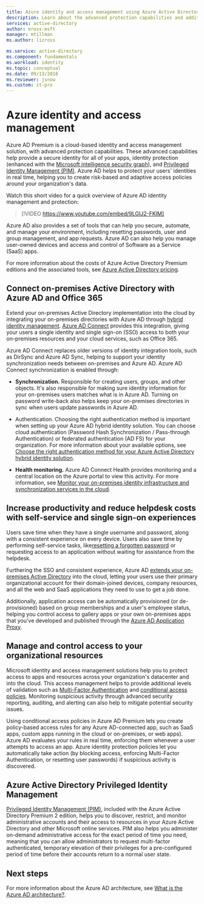 ```yaml
---
title: Azure identity and access management using Azure Active Directory | Microsoft Docs
description: Learn about the advanced protection capabilities and additional tools that are available with Azure Active Directory Premium editions.
services: active-directory
author: eross-msft
manager: mtillman
ms.author: lizross

ms.service: active-directory
ms.component: fundamentals
ms.workload: identity
ms.topic: conceptual
ms.date: 09/13/2018
ms.reviewer: jsnow
ms.custom: it-pro
---
```


# Azure identity and access management
Azure AD Premium is a cloud-based identity and access management solution, with advanced protection capabilities. These advanced capabilities help provide a secure identity for all of your apps, identity protection (enhanced with the [Microsoft intelligence security graph](https://www.microsoft.com/security/intelligence)), and [Privileged Identity Management (PIM)](../privileged-identity-management/pim-configure.md). Azure AD helps to protect your users' identities in real time, helping you to create risk-based and adaptive access policies around your organization's data.

Watch this short video for a quick overview of Azure AD identity management and protection:
>[!VIDEO https://www.youtube.com/embed/9LGIJ2-FKIM]

Azure AD also provides a set of tools that can help you secure, automate, and manage your environment, including resetting passwords, user and group management, and app requests. Azure AD can also help you manage user-owned devices and access and control of Software as a Service (SaaS) apps.

For more information about the costs of Azure Active Directory Premium editions and the associated tools, see [Azure Active Directory pricing](https://azure.microsoft.com/en-us/pricing/details/active-directory/).

## Connect on-premises Active Directory with Azure AD and Office 365
Extend your on-premises Active Directory implementation into the cloud by integrating your on-premises directories with Azure AD through [hybrid identity management](https://aka.ms/aadframework). [Azure AD Connect](../connect/active-directory-aadconnect.md) provides this integration, giving your users a single identity and single sign-on (SSO) access to both your on-premises resources and your cloud services, such as Office 365.

Azure AD Connect replaces older versions of identity integration tools, such as DirSync and Azure AD Sync, helping to support your identity synchronization needs between on-premises and Azure AD. Azure AD Connect synchronization is enabled through:

- **Synchronization.** Responsible for creating users, groups, and other objects. It's also responsible for making sure identity information for your on-premises users matches what is in Azure AD. Turning on password write-back also helps keep your on-premises directories in sync when users update passwords in Azure AD.

- Authentication. Choosing the right authentication method is important when setting up your Azure AD hybrid identity solution. You can choose cloud authentication (Password Hash Synchronization / Pass-through Authentication) or federated authentication (AD FS) for your organization. For more information about your available options, see [Choose the right authentication method for your Azure Active Directory hybrid identity solution](https://aka.ms/auth-options).

- **Health monitoring.** Azure AD Connect Health provides monitoring and a central location on the Azure portal to view this activity. For more information, see [Monitor your on-premises identity infrastructure and synchronization services in the cloud](../connect-health/active-directory-aadconnect-health.md).

## Increase productivity and reduce helpdesk costs with self-service and single sign-on experiences
Users save time when they have a single username and password, along with a consistent experience on every device. Users also save time by performing self-service tasks,  like[resetting a forgotten password](../user-help/active-directory-passwords-update-your-own-password.md) or requesting access to an application without waiting for assistance from the helpdesk.

Furthering the SSO and consistent experience, Azure AD [extends your on-premises Active Directory](../connect/active-directory-aadconnect.md) into the cloud, letting your users use their primary organizational account for their domain-joined devices, company resources, and all the web and SaaS applications they need to use to get a job done. 

Additionally, application access can be automatically provisioned (or de-provisioned) based on group memberships and a user's employee status, helping you control access to gallery apps or your own on-premises apps that you’ve developed and published through the [Azure AD Application Proxy](../manage-apps/application-proxy.md).

## Manage and control access to your organizational resources
Microsoft identity and access management solutions help you to protect access to apps and resources across your organization's datacenter and into the cloud. This access management helps to provide additional levels of validation such as [Multi-Factor Authentication](../authentication/concept-mfa-howitworks.md) and [conditional access policies](../conditional-access/overview.md). Monitoring suspicious activity through advanced security reporting, auditing, and alerting can also help to mitigate potential security issues.

Using conditional access policies in Azure AD Premium lets you create policy-based access rules for any Azure AD-connected app, such as SaaS apps, custom apps running in the cloud or on-premises, or web apps). Azure AD evaluates your rules in real time, enforcing them whenever a user attempts to access an app. Azure identity protection policies let you automatically take action (by blocking access, enforcing Multi-Factor Authentication, or resetting user passwords) if suspicious activity is discovered.

## Azure Active Directory Privileged Identity Management
[Privileged Identity Management (PIM)](../privileged-identity-management/pim-getting-started.md), included with the Azure Active Directory Premium 2 edition, helps you to discover, restrict, and monitor administrative accounts and their access to resources in your Azure Active Directory and other Microsoft online services. PIM also helps you administer on-demand administrative access for the exact period of time you need, meaning that you can allow administrators to request multi-factor authenticated, temporary elevation of their privileges for a pre-configured period of time before their accounts return to a normal user state.

## Next steps
For more information about the Azure AD architecture, see [What is the Azure AD architecture?](active-directory-architecture.md).

